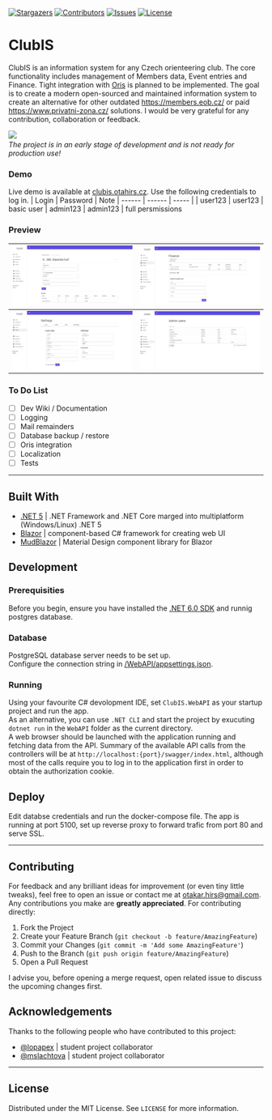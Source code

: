 

<!-- PROJECT SHIELDS -->
[![Stargazers][stars-shield]][stars-url]
[![Contributors][contributors-shield]][contributors-url]
[![Issues][issues-shield]][issues-url]
[![License][license-shield]][license-url]

# ClubIS
ClubIS is an information system for any Czech orienteering club. The core functionality includes management of Members data, Event entries and Finance. Tight integration with [Oris](https://oris.orientacnisporty.cz/) is planned to be implemented. The goal is to create a modern open-sourced and maintained information system to create an alternative for other outdated https://members.eob.cz/ or paid https://www.privatni-zona.cz/ solutions. I would be very grateful for any contribution, collaboration or feedback.

![](https://media.giphy.com/media/kfR5iyQgmq7PoiFTAf/source.gif)  
*The project is in an early stage of development and is not ready for production use!*

### Demo
Live demo is available at [clubis.otahirs.cz](https://clubis.otahirs.cz). Use the following credentials to log in.
| Login | Password | Note
| ------ | ------ | ----- |
| user123 | user123 | basic user
| admin123 | admin123 | full persmissions

### Preview
| ![](preview.png) | ![](preview3.png) |
| ------ | ------ |
| ![](preview2.png) | ![](preview4.png) |

### To Do List
- [ ] Dev Wiki / Documentation
- [ ] Logging
- [ ] Mail remainders 
- [ ] Database backup / restore
- [ ] Oris integration
- [ ] Localization
- [ ] Tests
---
## Built With

 * [.NET 5](https://dotnet.microsoft.com/) | .NET Framework and .NET Core marged into multiplatform (Windows/Linux) .NET 5
 * [Blazor](https://dotnet.microsoft.com/apps/aspnet/web-apps/blazor) | component-based C# framework for creating web UI 
 * [MudBlazor](https://github.com/Garderoben/MudBlazor) | Material Design component library for Blazor 


## Development
### Prerequisities
Before you begin, ensure you have installed the [.NET 6.0 SDK](https://dotnet.microsoft.com/download) and runnig postgres database. 
### Database
PostgreSQL database server needs to be set up.  
Configure the connection string in [/WebAPI/appsettings.json](https://github.com/otahirs/ClubIS/blob/master/WebAPI/appsettings.json).
### Running
Using your favourite C# devolopment IDE, set `ClubIS.WebAPI` as your startup project and run the app.  
As an alternative, you can use `.NET CLI` and start the project by exucuting `dotnet run` in the `WebAPI` folder as the current directory.   
A web browser should be launched with the application running and fetching data from the API. 
Summary of the available API calls from the controllers will be at `http://localhost:{port}/swagger/index.html`, although most of the calls require you to log in to the application first in order to obtain the authorization cookie.

## Deploy
Edit databse credentials and run the docker-compose file. The app is running at port 5100, set up reverse proxy to forward trafic from port 80 and serve SSL.

---
<!-- CONTRIBUTING -->
## Contributing

For feedback and any brilliant ideas for improvement (or even tiny little tweaks), feel free to open an issue or contact me at <otakar.hirs@gmail.com>.
Any contributions you make are **greatly appreciated**. For contributing directly:

1. Fork the Project
2. Create your Feature Branch (`git checkout -b feature/AmazingFeature`)
3. Commit your Changes (`git commit -m 'Add some AmazingFeature'`)
4. Push to the Branch (`git push origin feature/AmazingFeature`)
5. Open a Pull Request

I advise you, before opening a merge request, open related issue to discuss the upcoming changes first.

## Acknowledgements

Thanks to the following people who have contributed to this project:

* [@lopapex](https://github.com/lopapex) | student project collaborator
* [@mslachtova](https://github.com/mslachtova) | student project collaborator

---
<!-- LICENSE -->
## License

Distributed under the MIT License. See `LICENSE` for more information.



<!-- MARKDOWN LINKS & IMAGES -->
<!-- https://www.markdownguide.org/basic-syntax/#reference-style-links -->
[contributors-shield]: https://img.shields.io/github/contributors/otahirs/ClubIS?style=flat-square
[contributors-url]: https://github.com/otahirs/ClubIS/graphs/contributors
[stars-shield]: https://img.shields.io/github/stars/otahirs/ClubIS?style=flat-square
[stars-url]: https://github.com/otahirs/ClubIS/stargazers
[issues-shield]: https://img.shields.io/github/issues/otahirs/ClubISx?style=flat-square
[issues-url]: https://github.com/otahirs/ClubIS/issues
[license-shield]: https://img.shields.io/github/license/otahirs/ClubIS?style=flat-square
[license-url]: https://github.com/otahirs/ClubIS/blob/master/LICENSE

